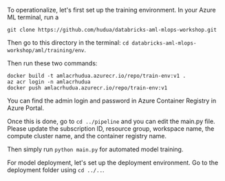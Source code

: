 To operationalize, let's first set up the training environment. In your Azure ML terminal, run a 

```
git clone https://github.com/hudua/databricks-aml-mlops-workshop.git
```

Then go to this directory in the terminal: ```cd databricks-aml-mlops-workshop/aml/training/env```.

Then run these two commands:

```
docker build -t amlacrhudua.azurecr.io/repo/train-env:v1 .
az acr login -n amlacrhudua
docker push amlacrhudua.azurecr.io/repo/train-env:v1
```
You can find the admin login and password in Azure Container Registry in Azure Portal.

Once this is done, go to ```cd ../pipeline``` and you can edit the main.py file. Please update the subscription ID, resource group, workspace name, the compute cluster name, and the container registry name.

Then simply run ```python main.py``` for automated model training.

For model deployment, let's set up the deployment environment. Go to the deployment folder using ```cd ../..```.
